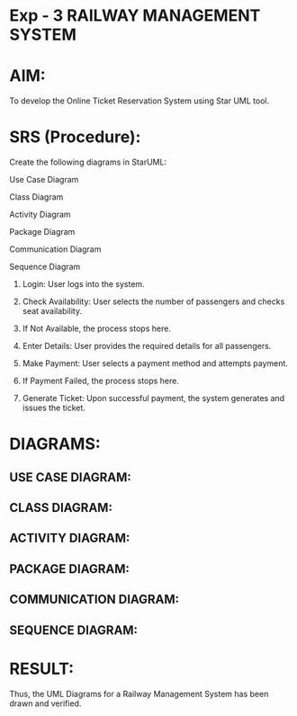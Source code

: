 # Exp - 3 RAILWAY MANAGEMENT SYSTEM

# AIM:
To develop the Online Ticket Reservation System using Star UML tool.

# SRS (Procedure):

Create the following diagrams in StarUML:

Use Case Diagram

Class Diagram

Activity Diagram

Package Diagram

Communication Diagram

Sequence Diagram

1. Login: User logs into the system.

2. Check Availability: User selects the number of passengers and checks seat availability.

3. If Not Available, the process stops here.

4. Enter Details: User provides the required details for all passengers.

5. Make Payment: User selects a payment method and attempts payment.

6. If Payment Failed, the process stops here.

7. Generate Ticket: Upon successful payment, the system generates and issues the ticket.

# DIAGRAMS:

## USE CASE DIAGRAM:
## CLASS DIAGRAM:
## ACTIVITY DIAGRAM:
## PACKAGE DIAGRAM:
## COMMUNICATION DIAGRAM:
## SEQUENCE DIAGRAM:

# RESULT:
Thus, the UML Diagrams for a Railway Management System has been drawn and verified.
